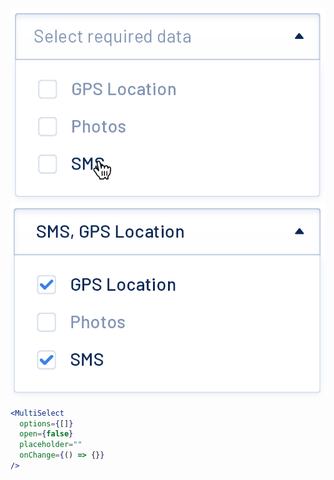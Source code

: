 <div class="references">
  <div class="reference">
    <a href="public/images/components/MultiSelect/1.png">
      <img src="public/images/components/MultiSelect/1.png" alt="MultiSelect 1" />
    </a>
  </div>
  <div class="reference">
    <a href="public/images/components/MultiSelect/2.png">
      <img src="public/images/components/MultiSelect/2.png" alt="MultiSelect 2" />
    </a>
  </div>
</div>

```jsx
<MultiSelect
  options={[]}
  open={false}
  placeholder=""
  onChange={() => {}}
/>
```
